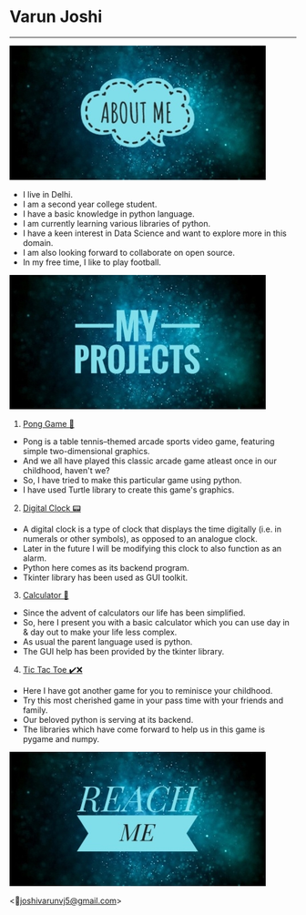 # Varun Joshi 
---

![](/images/new_aboutme.jpg)


- I live in Delhi.
- I am a second year college student.
- I have a basic knowledge in python language.
- I am currently learning various libraries of python.
- I have a keen interest in Data Science and want to explore more in this domain.
- I am also looking forward to collaborate on open source.
- In my free time, I like to play football.



![](/images/new_myprojects.jpg)

1. [Pong Game 🏓](https://github.com/Varunvj5/ping-pong-game)

- Pong is a table tennis–themed arcade sports video game, featuring simple two-dimensional graphics.
- And we all have played this classic arcade game atleast once in our childhood, haven't we? 
- So, I have tried to make this particular game using python.
- I have used Turtle library to create this game's graphics.


2. [Digital Clock 📟](https://github.com/Varunvj5/Digital_Clock)

- A digital clock is a type of clock that displays the time digitally (i.e. in numerals or other symbols), as opposed to an analogue clock. 
- Later in the future I will be modifying this clock to also function as an alarm.
- Python here comes as its backend program.
- Tkinter library has been used as GUI toolkit.


3. [Calculator 🧮](https://github.com/Varunvj5/calculator)

- Since the advent of calculators our life has been simplified.
- So, here I present you with a basic calculator which you can use day in & day out to make your life less complex.
- As usual the parent language used is python.
- The GUI help has been provided by the tkinter library.


4. [Tic Tac Toe ✔️❌](https://github.com/Varunvj5/Tic-tac-toe)

- Here I have got another game for you to reminisce your childhood.
- Try this most cherished game in your pass time with your friends and family.
- Our beloved python is serving at its backend.
- The libraries which have come forward to help us in this game is pygame and numpy.



![](/images/new_reachme.jpg)


<📧joshivarunvj5@gmail.com>

